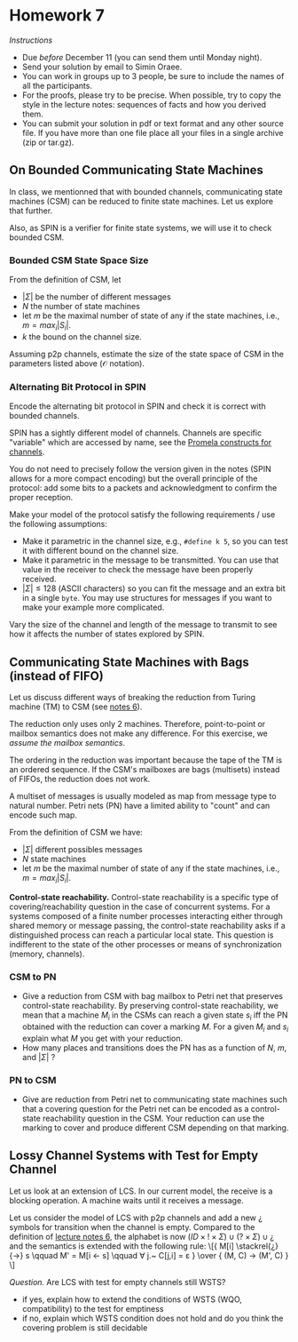 # Homework 7

_Instructions_
* Due *before* December 11 (you can send them until Monday night).
* Send your solution by email to Simin Oraee.
* You can work in groups up to 3 people, be sure to include the names of all the participants.
* For the proofs, please try to be precise. When possible, try to copy the style in the lecture notes: sequences of facts and how you derived them.
* You can submit your solution in pdf or text format and any other source file.
  If you have more than one file place all your files in a single archive (zip or tar.gz).


## On Bounded Communicating State Machines

In class, we mentionned that with bounded channels, communicating state machines (CSM) can be reduced to finite state machines.
Let us explore that further.

Also, as SPIN is a verifier for finite state systems, we will use it to check bounded CSM.

### Bounded CSM State Space Size

From the definition of CSM, let
* $|Σ|$ be the number of different messages
* $N$ the number of state machines
* let $m$ be the maximal number of state of any if the state machines, i.e., $m = max_i |S_i|$.
* $k$ the bound on the channel size.

Assuming p2p channels, estimate the size of the state space of CSM in the parameters listed above ($\mathcal{O}$ notation).

### Alternating Bit Protocol in SPIN

Encode the alternating bit protocol in SPIN and check it is correct with bounded channels.

SPIN has a sightly different model of channels.
Channels are specific "variable" which are accessed by name, see the [Promela constructs for channels](https://en.wikipedia.org/wiki/Promela#Message_passing).

You do not need to precisely follow the version given in the notes (SPIN allows for a more compact encoding) but the overall principle of the protocol: add some bits to a packets and acknowledgment to confirm the proper reception.

Make your model of the protocol satisfy the following requirements / use the following assumptions:
- Make it parametric in the channel size, e.g., `#define k 5`, so you can test it with different bound on the channel size.
- Make it parametric in the message to be transmitted. You can use that value in the receiver to check the message have been properly received.
- $|Σ| ≤ 128$ (ASCII characters) so you can fit the message and an extra bit in a single `byte`. You may use structures for messages if you want to make your example more complicated.

Vary the size of the channel and length of the message to transmit to see how it affects the number of states explored by SPIN.


## Communicating State Machines with Bags (instead of FIFO)

Let us discuss different ways of breaking the reduction from Turing machine (TM) to CSM (see [notes 6](viewer.html?md=concurrency_theory_2018/notes_6.md)).

The reduction only uses only 2 machines.
Therefore, point-to-point or mailbox semantics does not make any difference.
For this exercise, we _assume the mailbox semantics_.

The ordering in the reduction was important because the tape of the TM is an ordered sequence.
If the CSM's mailboxes are bags (multisets) instead of FIFOs, the reduction does not work.

A multiset of messages is usually modeled as map from message type to natural number.
Petri nets (PN) have a limited ability to "count" and can encode such map.

From the definition of CSM we have:
* $|Σ|$ different possibles messages
* $N$ state machines
* let $m$ be the maximal number of state of any if the state machines, i.e., $m = max_i |S_i|$.

__Control-state reachability.__
Control-state reachability is a specific type of covering/reachability question in the case of concurrent systems.
For a systems composed of a finite number processes interacting either through shared memory or message passing, the control-state reachability asks if a distinguished process can reach a particular local state.
This question is indifferent to the state of the other processes or means of synchronization (memory, channels).

### CSM to PN

* Give a reduction from CSM with bag mailbox to Petri net that preserves control-state reachability.
  By preserving control-state reachability, we mean that a machine $M_i$ in the CSMs can reach a given state $s_i$ iff the PN obtained with the reduction can cover a marking $M$.
  For a given $M_i$ and $s_i$ explain what $M$ you get with your reduction.
* How many places and transitions does the PN has as a function of $N$, $m$, and $|Σ|$ ?

### PN to CSM

* Give are reduction from Petri net to communicating state machines such that a covering question for the Petri net can be encoded as a control-state reachability question in the CSM.
  Your reduction can use the marking to cover and produce different CSM depending on that marking.



## Lossy Channel Systems with Test for Empty Channel

Let us look at an extension of LCS.
In our current model, the receive is a blocking operation.
A machine waits until it receives a message.

Let us consider the model of LCS with p2p channels and add a new $¿$ symbols for transition when the channel is empty.
Compared to the definition of [lecture notes 6](viewer.html?md=concurrency_theory_2018/notes_6.md), the alphabet is now $(ID × ! × Σ) ∪ (? × Σ) ∪ {¿}$ and the semantics is extended with the following rule:
\\[{
M[i] \stackrel{¿}{→} s  \qquad  M' = M[i ← s]  \qquad  ∀ j.~ C[j,i] = ε
} \over {
               (M, C) → (M', C)
}
\\]

_Question._
Are LCS with test for empty channels still WSTS?
- if yes, explain how to extend the conditions of WSTS (WQO, compatibility) to the test for emptiness
- if no, explain which WSTS condition does not hold and do you think the covering problem is still decidable

